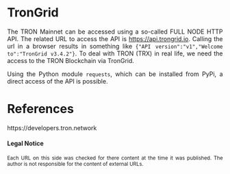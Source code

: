 # TronGrid

<p align="justify">
The TRON Mainnet can be accessed using a so-called FULL NODE HTTP API. The related URL to access the API is <a href="https://api.trongrid.io/">https://api.trongrid.io</a>. Calling the url in a browser results in something like <code>{"API version":"v1","Welcome to":"TronGrid v3.4.2"}</code>. To deal with TRON (TRX) in real life, we need the access to the TRON Blockchain via TronGrid.
</p>

<p align="justify">
Using the Python module <code>requests</code>, which can be installed from PyPi, a direct access of the API is possible.  
</p>

# References

<p align="justify">
https://developers.tron.network
</p>

#### Legal Notice

<p align="justify"><small>
Each URL on this side was checked for there content at the time it was published. The author is not responsible for the content of external URLs.
</small></p>
